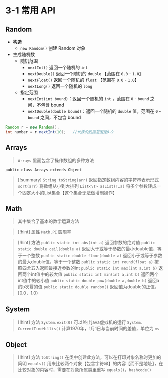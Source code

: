 # 3-1 常用 API

## Random

* **构造**
  * `new Random()` 创建 Random 对象
* 生成随机数
  * 随机范围
    * `nextInt()` 返回一个随机的 `int`&#x20;
    * `nextDouble()` 返回一个随机的 `double` 【范围在 `0.0` - `1.0`】
    * `nextFloat()` 返回一个随机的 `float` 【范围在 `0.0` - `1.0`】
    * `nextLong()` 返回一个随机的 `long`
  * 指定范围
    * `nextInt(int bound)`：返回一个随机的 `int` ，范围在 `0` - `bound` 之间，不包含 bound
    * `nextDouble(double bound)`：返回一个随机的 `double` 值，范围在 `0` - `bound` 之间，不包含 bound

```java
Random r = new Random();
int number = r.nextInt(10);   //代表的数据范围是0-9
```

## Arrays

> `Arrays` 里面包含了操作数组的多种方法

```
public class Arrays extends Object
```

> [!summary] `String toString(arr)` 返回指定数组内容的字符串表示形式 `sort(arr)` 将数组从小到大排列 `List<\T> asList(T…a)` 将多个参数转成一个固定大小的List集合【这个集合无法做增删操作】

## Math

> 其中集合了基本的数学运算方法

> [!hint] 属性 `Math.PI` 圆周率

> [!hint] 方法 `public static int abs(int a)` 返回参数的绝对值 `public static double ceil(double a)` 返回大于或等于参数的最小double值，等于一个整数 `public static double floor(double a)` 返回小于或等于参数的最大double值，等于一个整数 `public static int round(float a)` 按照四舍五入返回最接近参数的int `public static int max(int a,int b)` 返回两个int值中的较大值 `public static int min(int a,int b)` 返回两个int值中的较小值 `public static double pow(double a,double b)` 返回a的b次幂的值 `public static double random()` 返回值为double的正值，[0.0，1.0）

## System

> [!hint] 方法 `System.exit(0)` 可以终止java虚拟机的运行 `System。CurrentTimeMillis()` 计算1970年，1月1日与当前时间的差值，单位为 `ms`

## Object

> [!hint] 方法 `toString()` 在类中创建此方法，可以在打印对象名称时更加的简明 `equals()` 用来比较两个对象【包含字符串】的内容【而不是地址】，在比较对象的内容时，需要在对象所属类里重写 `equals()`，`hashcode()`
